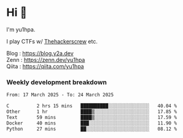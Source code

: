 # Hi 👋

I'm yu1hpa.

I play CTFs w/ [Thehackerscrew](https://www.thehackerscrew.team/) etc.

Blog : https://blog.y2a.dev  
Zenn : https://zenn.dev/yu1hpa  
Qiita : https://qiita.com/yu1hpa  

### Weekly development breakdown

<!--START_SECTION:waka-->

```txt
From: 17 March 2025 - To: 24 March 2025

C          2 hrs 15 mins   ██████████░░░░░░░░░░░░░░░   40.04 %
Other      1 hr            ████▒░░░░░░░░░░░░░░░░░░░░   17.85 %
Text       59 mins         ████▒░░░░░░░░░░░░░░░░░░░░   17.59 %
Docker     40 mins         ███░░░░░░░░░░░░░░░░░░░░░░   11.90 %
Python     27 mins         ██░░░░░░░░░░░░░░░░░░░░░░░   08.12 %
```

<!--END_SECTION:waka-->

